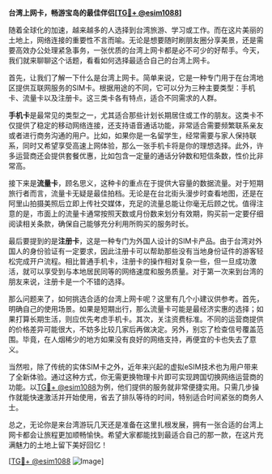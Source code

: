 **台湾上网卡，畅游宝岛的最佳伴侣[[TG💪+ @esim1088](https://t.me/s/esim1088)]**

随着全球化的加速，越来越多的人选择到台湾旅游、学习或工作。而在这片美丽的土地上，网络连接的重要性不言而喻。无论是想要随时刷朋友圈分享美景，还是需要高效办公处理紧急事务，一张优质的台湾上网卡都是必不可少的好帮手。今天，我们就来聊聊这个话题，看看如何选择最适合自己的台湾上网卡。

首先，让我们了解一下什么是台湾上网卡。简单来说，它是一种专门用于在台湾地区提供互联网服务的SIM卡。根据用途的不同，它可以分为三种主要类型：手机卡、流量卡以及注册卡。这三类卡各有特点，适合不同需求的人群。

**手机卡**是最常见的类型之一，尤其适合那些计划长期居住或工作的朋友。这类卡不仅提供了稳定的移动网络连接，还支持语音通话功能，非常适合需要频繁联系亲友或者进行商务沟通的用户。比如，如果你是一名留学生，经常需要与家人保持联系，同时又希望享受高速上网体验，那么一张手机卡将是你的理想选择。此外，许多运营商还会提供套餐优惠，比如包含一定量的通话分钟数和短信条数，性价比非常高。

接下来是**流量卡**，顾名思义，这种卡的重点在于提供大容量的数据流量。对于短期旅行者而言，流量卡无疑是最佳拍档。无论是在台北街头漫步时查看地图，还是在阿里山拍摄美照后立即上传社交媒体，充足的流量总能让你毫无后顾之忧。值得注意的是，市面上的流量卡通常按照天数或月份数来划分有效期，购买前一定要仔细阅读相关条款，确保自己能够充分利用所购买的服务时长。

最后要提到的是**注册卡**，这是一种专门为外国人设计的SIM卡产品。由于台湾对外国人的身份验证有一定要求，因此注册卡可以帮助那些没有当地身份证件的游客轻松完成开户流程。相比普通手机卡，注册卡的操作相对复杂一些，但一旦成功激活，就可以享受到与本地居民同等的网络速度和服务质量。对于第一次来到台湾的朋友来说，注册卡是一个不错的选择。

那么问题来了，如何挑选合适的台湾上网卡呢？这里有几个小建议供参考。首先，明确自己的使用场景。如果是短期出行，那么流量卡可能是最经济实惠的选择；如果打算长期生活，则应优先考虑手机卡。其次，关注资费标准。不同的运营商提供的价格差异可能很大，不妨多比较几家后再做决定。另外，别忘了检查信号覆盖范围。毕竟，在人烟稀少的地方如果没有良好的网络支持，再便宜的卡也失去了意义。

当然啦，除了传统的实体SIM卡之外，近年来兴起的虚拟eSIM技术也为用户带来了全新体验。通过这种方式，你无需更换物理卡片即可实现跨国切换网络运营商的功能。以[TG💪+ @esim1088](https://t.me/s/esim1088)为例，他们提供的服务就非常便捷实用。只需几步操作就能快速激活并开始使用，省去了排队等待的时间，特别适合时间紧张的商务人士。

总之，无论你是来台湾游玩几天还是准备在这里扎根发展，拥有一张合适的台湾上网卡都会让旅程更加顺畅愉快。希望大家都能找到最适合自己的那一款，在这片充满魅力的土地上留下美好回忆！

[[TG💪+ @esim1088](https://t.me/s/esim1088) ![Image](https://i.postimg.cc/4NQfJmqS/Snipaste-2025-05-13-00-14-12.png)]